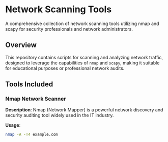# Network Scanning Tools

A comprehensive collection of network scanning tools utilizing nmap and scapy for security professionals and network administrators.

## Overview

This repository contains scripts for scanning and analyzing network traffic, designed to leverage the capabilities of `nmap` and `scapy`, making it suitable for educational purposes or professional network audits.

## Tools Included

### Nmap Network Scanner

**Description**: Nmap (Network Mapper) is a powerful network discovery and security auditing tool widely used in the IT industry.

**Usage**:
```sh
nmap -A -T4 example.com


